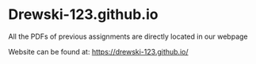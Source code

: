 # Drewski-123.github.io

All the PDFs of previous assignments are directly located in our webpage

Website can be found at:
https://drewski-123.github.io/
